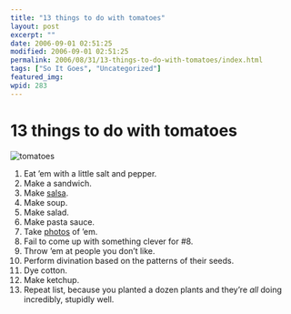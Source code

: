 ```yaml
---
title: "13 things to do with tomatoes"
layout: post
excerpt: ""
date: 2006-09-01 02:51:25
modified: 2006-09-01 02:51:25
permalink: 2006/08/31/13-things-to-do-with-tomatoes/index.html
tags: ["So It Goes", "Uncategorized"]
featured_img: 
wpid: 283
---
```


# 13 things to do with tomatoes

![tomatoes](http://www.patrickjohanneson.com/deardiary/wp-content/uploads/2006/08/tomatoes.jpg)

1. Eat ’em with a little salt and pepper.
2. Make a sandwich.
3. Make [salsa](http://www.epicurious.com/recipes/recipe_views/views/105450).
4. Make soup.
5. Make salad.
6. Make pasta sauce.
7. Take [photos](http://www.flickr.com/photos/pj/230569392/) of ’em.
8. Fail to come up with something clever for #8.
9. Throw ’em at people you don’t like.
10. Perform divination based on the patterns of their seeds.
11. Dye cotton.
12. Make ketchup.
13. Repeat list, because you planted a dozen plants and they’re *all* doing incredibly, stupidly well.